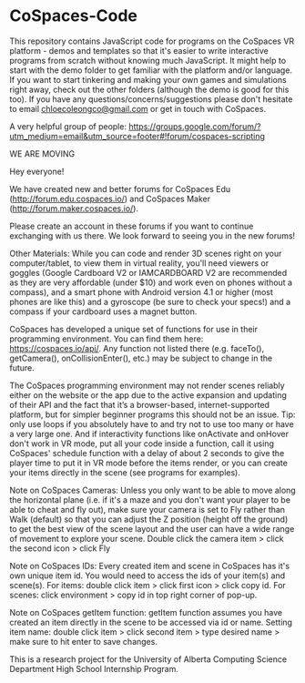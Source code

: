 # CoSpaces-Code
This repository contains JavaScript code for programs on the CoSpaces VR platform - demos and templates so that it's easier to write interactive programs from scratch without knowing much JavaScript. It might help to start with the demo folder to get familiar with the platform and/or language. If you want to start tinkering and making your own games and simulations right away, check out the other folders (although the demo is good for this too). If you have any questions/concerns/suggestions please don't hesitate to email chloecoleongco@gmail.com or get in touch with CoSpaces.

A very helpful group of people: https://groups.google.com/forum/?utm_medium=email&utm_source=footer#!forum/cospaces-scripting

WE ARE MOVING

Hey everyone!

We have created new and better forums for CoSpaces Edu (http://forum.edu.cospaces.io/) and CoSpaces Maker (http://forum.maker.cospaces.io/).

Please create an account in these forums if you want to continue exchanging with us there.
We look forward to seeing you in the new forums!

Other Materials:
While you can code and render 3D scenes right on your computer/tablet, to view them in virtual reality, you'll need viewers or goggles (Google Cardboard V2 or IAMCARDBOARD V2 are recommended as they are very affordable (under $10) and work even on phones without a compass), and a smart phone with Android version 4.1 or higher (most phones are like this) and a gyroscope (be sure to check your specs!) and a compass if your cardboard uses a magnet button.  

CoSpaces has developed a unique set of functions for use in their programming environment. You can find them here: https://cospaces.io/api/. Any function not listed there (e.g. faceTo(), getCamera(), onCollisionEnter(), etc.) may be subject to change in the future.

The CoSpaces programming environment may not render scenes reliably either on the website or the app due to the active expansion and updating of their API and the fact that it’s a browser-based, internet-supported platform, but for simpler beginner programs this should not be an issue. Tip: only use loops if you absolutely have to and try not to use too many or have a very large one. And if interactivity functions like onActivate and onHover don't work in VR mode, put all your code inside a function, call it using CoSpaces' schedule function with a delay of about 2 seconds to give the player time to put it in VR mode before the items render, or you can create your items directly in the scene (see programs for examples).

Note on CoSpaces Cameras: Unless you only want to be able to move along the horizontal plane (i.e. if it's a maze and you don't want your player to be able to cheat and fly out), make sure your camera is set to Fly rather than Walk (default) so that you can adjust the Z position (height off the ground) to get the best view of the scene layout and the user can have a wide range of movement to explore your scene. Double click the camera item > click the second icon > click Fly

Note on CoSpaces IDs:
Every created item and scene in CoSpaces has it's own unique item id.
You would need to access the ids of your item(s) and scene(s).
For items: double click item > click first icon > click copy id.
For scenes: click environment > copy id in top right corner of pop-up.

Note on CoSpaces getItem function:
getItem function assumes you have created an item directly in the scene to be accessed via id or name.
Setting item name: double click item > click second item > type desired name > make sure to hit enter to save changes.

This is a research project for the University of Alberta Computing Science Department High School Internship Program.
